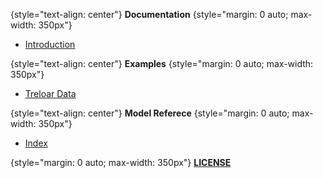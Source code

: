 {style="text-align: center"}
**Documentation**
{style="margin: 0 auto; max-width: 350px"}
* [Introduction](README.md)

{style="text-align: center"}
**Examples**
{style="margin: 0 auto; max-width: 350px"}
* [Treloar Data](example/main.jl)

{style="text-align: center"}
**Model Referece**
{style="margin: 0 auto; max-width: 350px"}
* [Index](docstrings.md)

{style="margin: 0 auto; max-width: 350px"}
[**LICENSE**](LICENSE.md)
